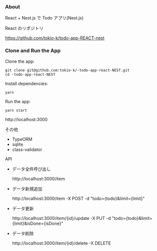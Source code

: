 ### About

React + Nest.js で Todo アプリ(Nest.js)

React のリポジトリ

https://github.com/tokio-k/todo-app-REACT-nest

### Clone and Run the App

Clone the app:

```
git clone git@github.com:tokio-k/-todo-app-react-NEST.git
cd -todo-app-react-NEST
```

Install dependencies:

```
yarn
```

Run the app:

```
yarn start
```

http://localhost:3000

その他

- TypeORM
- sqlite
- class-validator

API

- データ全件呼び出し

  http://localhost:3000/item

- データ新規追加

  http://localhost:3000/item
  -X POST -d "todo={todo}&limit={limit}"

- データ更新

  http://localhost:3000/item/{id}/update
  -X PUT -d "todo={todo}&limit={limit}&isDone={isDone}"

- データ削除

  http://localhost:3000/item/{id}/delete
  -X DELETE
